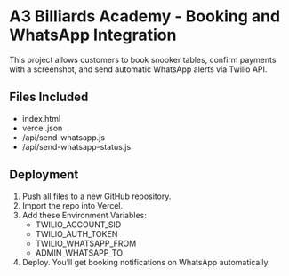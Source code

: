# A3 Billiards Academy - Booking and WhatsApp Integration

This project allows customers to book snooker tables, confirm payments with a screenshot, and send automatic WhatsApp alerts via Twilio API.

## Files Included
- index.html
- vercel.json
- /api/send-whatsapp.js
- /api/send-whatsapp-status.js

## Deployment
1. Push all files to a new GitHub repository.
2. Import the repo into Vercel.
3. Add these Environment Variables:
   - TWILIO_ACCOUNT_SID
   - TWILIO_AUTH_TOKEN
   - TWILIO_WHATSAPP_FROM
   - ADMIN_WHATSAPP_TO
4. Deploy. You’ll get booking notifications on WhatsApp automatically.

